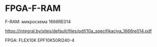 # FPGA-F-RAM

F-RAM: микросхема 1666RE014

https://integral.by/sites/default/files/pdf/10a_specifikaciya_1666re014.pdf

FPGA: FLEX10K EPF10K50RI240-4
